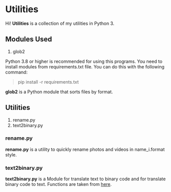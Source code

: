 # Utilities

Hi! **Utilities** is a collection of my utilities in Python 3.

## Modules Used

1. glob2

Python 3.8 or higher is recommended for using this programs. You need to install modules from requirements.txt file. You can do this with the following command:

> pip install -r requirements.txt

**glob2** is a Python module that sorts files by format.

## Utilities

1. rename.py
2. text2binary.py

### rename.py

**rename.py** is a utility to quickly rename photos and videos in name_i.format style.

### text2binary.py

**text2binary.py** is a Module for translate text to binary code and for translate binary code to text. Functions are taken from [here](http://bit.do/functions_from_text2binary.).
